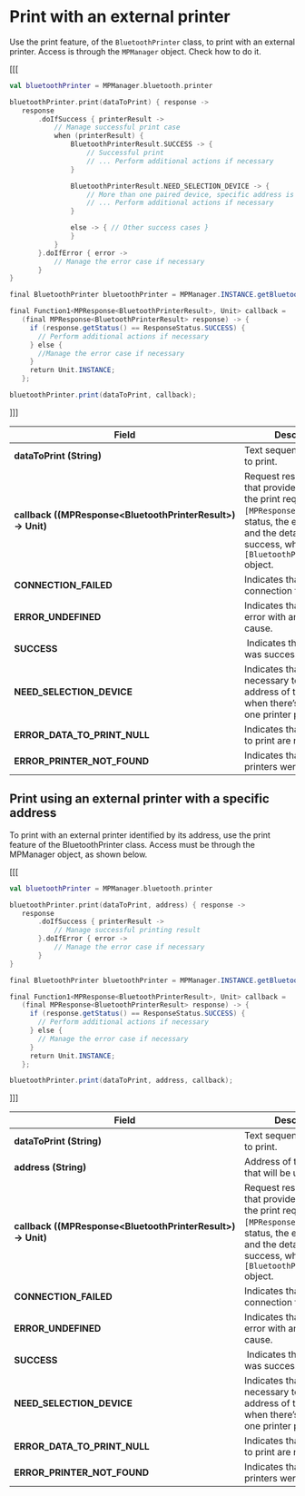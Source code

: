 # Print with an external printer

Use the print feature, of the `BluetoothPrinter` class, to print with an external printer. Access is through the `MPManager` object. Check how to do it.

[[[
```kotlin
val bluetoothPrinter = MPManager.bluetooth.printer

bluetoothPrinter.print(dataToPrint) { response ->
   response
       .doIfSuccess { printerResult ->
           // Manage successful print case
           when (printerResult) {
               BluetoothPrinterResult.SUCCESS -> {
                   // Successful print
                   // ... Perform additional actions if necessary
               }

               BluetoothPrinterResult.NEED_SELECTION_DEVICE -> {
                   // More than one paired device, specific address is required
                   // ... Perform additional actions if necessary
               }

               else -> { // Other success cases }
               }
           }
       }.doIfError { error ->
           // Manage the error case if necessary
       }
}
```
```java
final BluetoothPrinter bluetoothPrinter = MPManager.INSTANCE.getBluetooth().getPrinter();

final Function1<MPResponse<BluetoothPrinterResult>, Unit> callback =
   (final MPResponse<BluetoothPrinterResult> response) -> {
     if (response.getStatus() == ResponseStatus.SUCCESS) {
       // Perform additional actions if necessary
     } else {
       //Manage the error case if necessary
     }
     return Unit.INSTANCE;
   };

bluetoothPrinter.print(dataToPrint, callback);
```
]]]

|Field|Description|
|---|---|
|**dataToPrint (String)**| Text sequence you want to print.|
|**callback ((MPResponse&lt;BluetoothPrinterResult&gt;) -> Unit)**| Request response feature that provides the result of the print request. The `[MPResponse]` includes the status, the error (if any), and the details in case of success, which contain a `[BluetoothPrinterResult]` object.|
|**CONNECTION_FAILED**| Indicates that the connection failed.|
|**ERROR_UNDEFINED**| Indicates that there is an error with an unknown cause. |
|**SUCCESS**| Indicates that the printing was successful.|
|**NEED_SELECTION_DEVICE**| Indicates that it’s necessary to specify the address of the devices when there’s more than one printer paired.|
|**ERROR_DATA_TO_PRINT_NULL**| Indicates that the details to print are null.|
|**ERROR_PRINTER_NOT_FOUND**| Indicates that no paired printers were found.|

## Print using an external printer with a specific address

To print with an external printer identified by its address, use the print feature of the  BluetoothPrinter class. Access must be through the MPManager object, as shown below.

[[[
```kotlin
val bluetoothPrinter = MPManager.bluetooth.printer

bluetoothPrinter.print(dataToPrint, address) { response ->
   response
       .doIfSuccess { printerResult ->
           // Manage successful printing result
       }.doIfError { error ->
           // Manage the error case if necessary
       }
}
```
```java
final BluetoothPrinter bluetoothPrinter = MPManager.INSTANCE.getBluetooth().getPrinter();

final Function1<MPResponse<BluetoothPrinterResult>, Unit> callback =
   (final MPResponse<BluetoothPrinterResult> response) -> {
     if (response.getStatus() == ResponseStatus.SUCCESS) {
       // Perform additional actions if necessary
     } else {
       // Manage the error case if necessary
     }
     return Unit.INSTANCE;
   };

bluetoothPrinter.print(dataToPrint, address, callback);
```
]]]

|Field|Description|
|---|---|
|**dataToPrint (String)**| Text sequence you want to print.|
|**address (String)**| Address of the printer that will be used to print.|
|**callback ((MPResponse&lt;BluetoothPrinterResult&gt;) -> Unit)**| Request response feature that provides the result of the print request. The `[MPResponse]` includes the status, the error (if any), and the details in case of success, which contain a `[BluetoothPrinterResult]` object.|
|**CONNECTION_FAILED**| Indicates that the connection failed.|
|**ERROR_UNDEFINED**| Indicates that there is an error with an unknown cause. |
|**SUCCESS**| Indicates that the printing was successful.|
|**NEED_SELECTION_DEVICE**| Indicates that it’s necessary to specify the address of the devices when there’s more than one printer paired.|
|**ERROR_DATA_TO_PRINT_NULL**| Indicates that the details to print are null.|
|**ERROR_PRINTER_NOT_FOUND**| Indicates that no paired printers were found.|